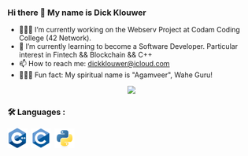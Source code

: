 ### Hi there 👋 My name is Dick Klouwer

- 🧑🏼‍💻 I’m currently working on the Webserv Project at Codam Coding College (42 Network).
- 🌱 I’m currently learning to become a Software Developer. Particular interest in Fintech && Blockchain && C++
- 📫 How to reach me: dickklouwer@icloud.com
- 🧘🏼‍♂️ Fun fact: My spiritual name is "Agamveer", Wahe Guru!

<div id="header" align="center">
  <img src="https://media.giphy.com/media/v1.Y2lkPTc5MGI3NjExcXJza29xNjBqbm1rbm56d283amEwYTgxbW44bmU5djRqZjg2dmE5aiZlcD12MV9pbnRlcm5hbF9naWZfYnlfaWQmY3Q9Zw/2IudUHdI075HL02Pkk/giphy.gif" width="170"/>
</div>

### :hammer_and_wrench: Languages :
<div>
    <img src="https://github.com/devicons/devicon/blob/master/icons/cplusplus/cplusplus-original.svg" title="cplusplus" alt="cplusplus" width="40" height="40"/>&nbsp;
    <img src="https://github.com/devicons/devicon/blob/master/icons/c/c-original.svg"  title="c" alt="c" width="40" height="40"/>&nbsp;
    <img src="https://github.com/devicons/devicon/blob/master/icons/python/python-original.svg" title="cplusplus" alt="cplusplus" width="40" height="40"/>&nbsp;
</div>
